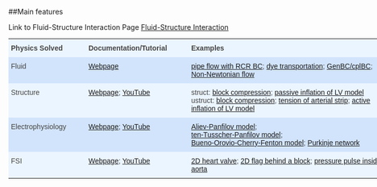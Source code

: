 ##Main features

Link to Fluid-Structure Interaction Page
<a href="http://simvascular.github.io/docssvFSI-FSI.html"> Fluid-Structure Interaction </a>
<style type="text/css">
.tg  {border-collapse:collapse;border-color:#9ABAD9;border-spacing:0;margin:0px auto;}
.tg td{background-color:#EBF5FF;border-bottom-width:1px;border-color:#9ABAD9;border-style:solid;border-top-width:1px;
  border-width:0px;color:#444;font-family:Arial, sans-serif;font-size:14px;overflow:hidden;padding:10px 5px;
  word-break:normal;}
.tg th{background-color:#409cff;border-bottom-width:1px;border-color:#9ABAD9;border-style:solid;border-top-width:1px;
  border-width:0px;color:#fff;font-family:Arial, sans-serif;font-size:14px;font-weight:normal;overflow:hidden;
  padding:10px 5px;word-break:normal;}
.tg .tg-1wig{font-weight:bold;text-align:left;vertical-align:top}
.tg .tg-hmp3{background-color:#D2E4FC;text-align:left;vertical-align:top}
.tg .tg-0lax{text-align:left;vertical-align:top}
</style>
<table class="tg" style="undefined;table-layout: fixed; width: 757px">
<colgroup>
<col style="width: 154px">
<col style="width: 204px">
<col style="width: 399px">
</colgroup>
<tbody>
  <tr>
    <td class="tg-1wig">Physics Solved</td>
    <td class="tg-1wig">Documentation/Tutorial</td>
    <td class="tg-1wig">Examples</td>
  </tr>
  <tr>
    <td class="tg-hmp3">Fluid</td>
    <td class="tg-hmp3"><a href="http://simvascular.github.io/docssvFSI-Fluid.html" target="_blank" rel="noopener noreferrer">Webpage</a></td>
    <td class="tg-hmp3"><a href="https://github.com/SimVascular/svFSI-Tests/tree/master/04-fluid/01-pipe3D_RCR" target="_blank" rel="noopener noreferrer">pipe flow with RCR BC</a>; <a href="https://github.com/SimVascular/svFSI-Tests/tree/master/04-fluid/02-dye_AD" target="_blank" rel="noopener noreferrer">dye transportation</a>; <a href="https://github.com/SimVascular/svFSI-Tests/tree/master/04-fluid/04-3D0D-coupling-BC" target="_blank" rel="noopener noreferrer">GenBC/cplBC</a>; <a href="https://github.com/SimVascular/svFSI-Tests/tree/master/04-fluid/05-nonNewtonian" target="_blank" rel="noopener noreferrer">Non-Newtonian flow</a> </td>
  </tr>
  <tr>
    <td class="tg-0lax">Structure</td>
    <td class="tg-0lax"><a href="http://simvascular.github.io/docssvFSI-Structure.html" target="_blank" rel="noopener noreferrer">Webpage</a><span style="font-weight:400;font-style:normal;text-decoration:none">; </span><a href="https://www.youtube.com/watch?v=Jm3VSi6Aci8&list=PL1CBZ8Wh-xvRnux0eMmbZPbx-C078Qzqu&index=2" target="_blank" rel="noopener noreferrer">YouTube</a></td>
    <td class="tg-0lax">struct: <a href="https://github.com/SimVascular/svFSI-Tests/tree/master/05-struct/01-block-compression" target="_blank" rel="noopener noreferrer">block compression</a>; <a href="https://github.com/SimVascular/svFSI-Tests/tree/master/05-struct/02-LV-Guccione-passive" target="_blank" rel="noopener noreferrer">passive inflation of LV model</a><br>ustruct: <a href="https://github.com/SimVascular/svFSI-Tests/tree/master/06-ustruct/01-block-compression" target="_blank" rel="noopener noreferrer">block compression</a>; <a href="https://github.com/SimVascular/svFSI-Tests/tree/master/06-ustruct/02-tensile-adventitia_HGO" target="_blank" rel="noopener noreferrer">tension of arterial strip</a>; <a href="https://github.com/SimVascular/svFSI-Tests/tree/master/06-ustruct/03-LV-Guccione-active" target="_blank" rel="noopener noreferrer">active inflation of LV model</a></td>
  </tr>
  <tr>
    <td class="tg-hmp3">Electrophysiology</td>
    <td class="tg-hmp3"><a href="http://simvascular.github.io/docssvFSI-CEP.html" target="_blank" rel="noopener noreferrer">Webpage</a><span style="font-weight:400;font-style:normal;text-decoration:none">; </span><a href="https://www.youtube.com/watch?v=TCK3SmGwBa8&list=PL1CBZ8Wh-xvRnux0eMmbZPbx-C078Qzqu&index=1" target="_blank" rel="noopener noreferrer">YouTube</a></td>
    <td class="tg-hmp3"><a href="https://github.com/SimVascular/svFSI-Tests/tree/master/08-cep/01-2Dsqr_AP" target="_blank" rel="noopener noreferrer">Aliev-Panfilov model</a><span style="font-style:normal;text-decoration:none">; </span><br><a href="https://github.com/SimVascular/svFSI-Tests/tree/master/08-cep/03-benchmark_tTP" target="_blank" rel="noopener noreferrer">ten-Tusscher-Panfilov model</a><span style="font-style:normal;text-decoration:none">; </span><br><a href="https://github.com/SimVascular/svFSI-Tests/tree/master/08-cep/04-2Dspiral_BO" target="_blank" rel="noopener noreferrer">Bueno-Orovio-Cherry-Fenton model</a><span style="font-style:normal;text-decoration:none">; </span><a href="https://github.com/SimVascular/svFSI-Tests/tree/master/08-cep/05-Purkinje" target="_blank" rel="noopener noreferrer">Purkinje network</a></td>
  </tr>
  <tr>
    <td class="tg-0lax">FSI</td>
    <td class="tg-0lax"><a href="http://simvascular.github.io/docssvFSI-FSI.html" target="_blank" rel="noopener noreferrer">Webpage</a><span style="font-weight:400;font-style:normal;text-decoration:none">; </span><a href="https://www.youtube.com/watch?v=QIpyThIAD7k&list=PL1CBZ8Wh-xvRnux0eMmbZPbx-C078Qzqu&index=3" target="_blank" rel="noopener noreferrer">YouTube</a></td>
    <td class="tg-0lax"><a href="https://github.com/SimVascular/svFSI-Tests/tree/master/07-fsi/ale/01-channel-leaflets_2D" target="_blank" rel="noopener noreferrer">2D heart valve</a>; <a href="https://github.com/SimVascular/svFSI-Tests/tree/master/07-fsi/ale/02-channel-block-flag_2D" target="_blank" rel="noopener noreferrer">2D flag behind a block</a>; <a href="https://github.com/SimVascular/svFSI-Tests/tree/master/07-fsi/ale/03-pipe_3D" target="_blank" rel="noopener noreferrer">pressure pulse inside aorta</a></td>
  </tr>
</tbody>
</table>
